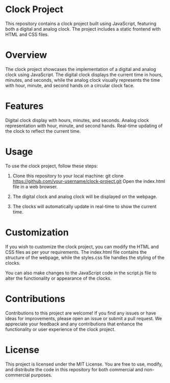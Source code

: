 # Clock Project
This repository contains a clock project built using JavaScript, featuring both a digital and analog clock. The project includes a static frontend with HTML and CSS files.

# Overview
The clock project showcases the implementation of a digital and analog clock using JavaScript. The digital clock displays the current time in hours, minutes, and seconds, while the analog clock visually represents the time with hour, minute, and second hands on a circular clock face.

# Features
Digital clock display with hours, minutes, and seconds.
Analog clock representation with hour, minute, and second hands.
Real-time updating of the clock to reflect the current time.
# Usage
To use the clock project, follow these steps:

1. Clone this repository to your local machine:
git clone https://github.com/your-username/clock-project.git
Open the index.html file in a web browser.

2. The digital clock and analog clock will be displayed on the webpage.

3. The clocks will automatically update in real-time to show the current time.

# Customization
If you wish to customize the clock project, you can modify the HTML and CSS files as per your requirements. The index.html file contains the structure of the webpage, while the styles.css file handles the styling of the clocks.

You can also make changes to the JavaScript code in the script.js file to alter the functionality or appearance of the clocks.

# Contributions
Contributions to this project are welcome! If you find any issues or have ideas for improvements, please open an issue or submit a pull request. We appreciate your feedback and any contributions that enhance the functionality or user experience of the clock project.
# License
This project is licensed under the MIT License. You are free to use, modify, and distribute the code in this repository for both commercial and non-commercial purposes.

